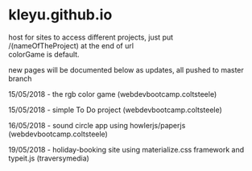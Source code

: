 # kleyu.github.io
host for sites
to access different projects, just put <br>/(nameOfTheProject)  at the end of url <br>
colorGame is default.

new pages will be documented below as updates, all pushed to master branch

15/05/2018 - the rgb color game  (webdevbootcamp.coltsteele)

15/05/2018 - simple To Do project (webdevbootcamp.coltsteele)

16/05/2018 - sound circle app using howlerjs/paperjs (webdevbootcamp.coltsteele)

19/05/2018 - holiday-booking site using materialize.css framework and typeit.js (traversymedia)

